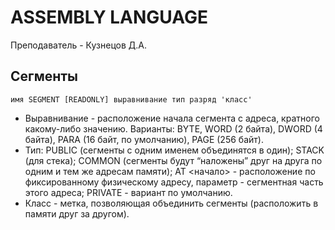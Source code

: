 # ASSEMBLY LANGUAGE
Преподаватель - Кузнецов Д.А.
## Сегменты
`имя SEGMENT [READONLY] выравнивание тип разряд 'класс'`
- Выравнивание - расположение начала сегмента с адреса, кратного какому-либо
значению. Варианты: BYTE, WORD (2 байта), DWORD (4 байта), PARA (16 байт,
по умолчанию), PAGE (256 байт).
- Тип: PUBLIC (сегменты с одним именем объединятся в один); STACK (для
стека); COMMON (сегменты будут “наложены” друг на друга по одним и тем же адресам памяти); AT <начало> - расположение по фиксированному физическому адресу, параметр - сегментная часть этого адреса; PRIVATE - вариант по умолчанию.
- Класс - метка, позволяющая объединить сегменты (расположить в памяти друг за другом).
